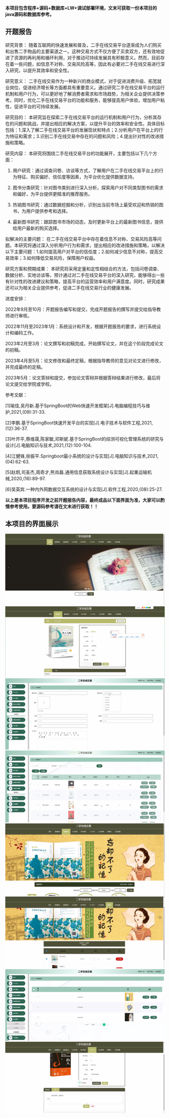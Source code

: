 ****本项目包含程序+源码+数据库+LW+调试部署环境，文末可获取一份本项目的java源码和数据库参考。****

## ******开题报告******

研究背景：
随着互联网的快速发展和普及，二手在线交易平台逐渐成为人们购买和出售二手物品的主要渠道之一。这种交易方式不仅方便了买卖双方，还有效地促进了资源的再利用和循环利用，对于推动可持续发展具有积极意义。然而，目前存在着一些问题，如信息不对称、交易风险高等，因此有必要对二手在线交易进行深入研究，以提升其效率和安全性。

研究意义：
二手在线交易作为一种新兴的商业模式，对于促进消费升级、拓宽就业岗位、促进经济增长等方面都具有重要意义。通过研究二手在线交易平台的运行机制和用户行为，可以更好地了解消费者需求和市场趋势，为相关企业提供决策参考。同时，优化二手在线交易平台的功能和服务，能够提高用户体验，增加用户粘性，促进平台的可持续发展。

研究目的：
本研究旨在探索二手在线交易平台的运行机制和用户行为，分析其存在的问题和挑战，并提出相应的解决方案，以提升平台的效率和安全性。具体目标包括：1.深入了解二手在线交易平台的发展现状和特点；2.分析用户在平台上的行为特征和需求；3.识别二手在线交易中存在的问题和风险；4.提出针对性的改进措施和策略。

研究内容： 本研究将围绕二手在线交易平台的功能展开，主要包括以下几个方面：

  1. 用户研究：通过调查问卷、访谈等方式，了解用户在二手在线交易平台上的行为特征、购买偏好、信任度等因素，为平台优化提供数据支持。

  2. 图书分类研究：针对图书类别进行深入分析，探索用户对不同类型图书的需求和偏好，为平台提供更精准的推荐服务。

  3. 热销图书研究：通过数据挖掘和分析，识别出当前市场上最受欢迎和热销的图书，为用户提供参考和选择。

  4. 最新图书研究：跟踪图书市场的动态，及时更新平台上的最新图书信息，提供给用户最新的购买选择。

拟解决的主要问题：
在二手在线交易平台中存在着信息不对称、交易风险高等问题。本研究将通过深入分析用户行为和需求，提出相应的改进措施和策略，以解决以下主要问题：1.如何提高用户对平台的信任度；2.如何减少信息不对称，提高交易效率；3.如何降低交易风险，保障用户权益。

研究方案和预期成果：
本研究将采用定量和定性相结合的方法，包括问卷调查、数据分析、实地访谈等。预计通过对二手在线交易平台的深入研究，能够得出一些有针对性的改进建议和策略，提高平台的运营效率和用户满意度。同时，研究成果还可以为相关企业提供参考，促进二手在线交易行业的健康发展。

进度安排：

2022年9月至10月：开题报告编写和提交，完成开题报告的撰写并提交给指导教师进行审核。

2022年11月至2023年1月：系统设计和开发，根据开题报告的要求，进行系统设计和编码工作。

2023年2月至3月：论文撰写和初稿完成，开始撰写论文，并在这个阶段完成论文的初稿。

2023年4月至5月：论文修改和最终定稿，根据指导教师的意见对论文进行修改，并完成最终的定稿。

2023年5月：论文答辩和提交，参加论文答辩并根据答辩结果进行修改，最后将论文提交给学院或学校。

参考文献：

[1]喻佳,吴丹新.基于SpringBoot的Web快速开发框架[J].电脑编程技巧与维护,2021,(09):31-33.

[2]李鹏.基于SpringBoot快速开发平台的实现[J].电子技术与软件工程,2021,(12):36-37.

[3]叶开平,蔡维晟,陈家敏,邓斯妮.基于SpringBoot的综测可视化管理系统的研究与设计[J].电脑知识与技术,2021,(12):100-104.

[4]江健锋,徐振平.Springboot最小系统的设计与实现[J].电脑知识与技术,2021,(04):62-63.

[5]赵炯,司圣杰,周奇才,熊肖磊.通用信息获取系统设计与实现[J].起重运输机械,2020,(16):89-97.

[6]吴英宾.一种内外网数据交互系统的设计与实现[J].软件工程,2020,(08):25-27.

****以上是本项目程序开发之前开题报告内容，最终成品以下面界面为准，大家可以酌情参考使用。要源码参考请在文末进行获取！！****

## ******本项目的界面展示******

![](./res/8d00b5b85b1c4044a54cf8b40df1dcfa.png)![](./res/3f938fe383144d2e9791811864df8067.png)![](./res/ffe47fa88d2b4607831f113f34ed95d2.png)![](./res/ba2891d36f4e42e99d71a58f79a3e7a2.png)![](./res/999733d98a9e4d158b91cb2ad5a42648.png)![](./res/73c88acc24204b87b307d253270b737f.png)![](./res/efefdbe712254497bc90aecc1a24f698.png)![](./res/98f23db44ac04399b956f2a3300944a2.png)


